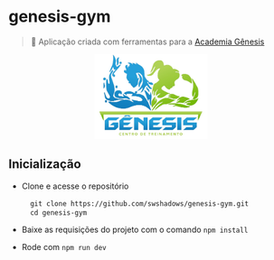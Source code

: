 # genesis-gym

> 💪 Aplicação criada com ferramentas para a [Academia Gênesis](https://www.instagram.com/genesiscentrodetreinamento)

<div align="center">
    <img width=200 src="./public/favicon.png">
</div>

## Inicialização


- Clone e acesse o repositório
  ```shell
    git clone https://github.com/swshadows/genesis-gym.git
    cd genesis-gym
  ```

- Baixe as requisições do projeto com o comando `npm install`
- Rode com `npm run dev`
